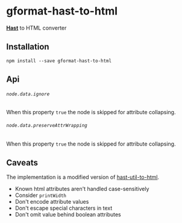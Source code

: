 # gformat-hast-to-html

[**Hast**](https://github.com/syntax-tree/hast) to HTML converter

## Installation

```
npm install --save gformat-hast-to-html
```

## Api

###### `node.data.ignore`

When this property `true` the node is skipped for attribute collapsing.

###### `node.data.preserveAttrWrapping`

When this property `true` the node is skipped for attribute collapsing.

## Caveats

The implementation is a modified version of [hast-util-to-html](https://github.com/syntax-tree/hast-util-to-html).

- Known html attributes aren't handled case-sensitively
- Consider `printWidth`
- Don't encode attribute values
- Don't escape special characters in text
- Don't omit value behind boolean attributes
